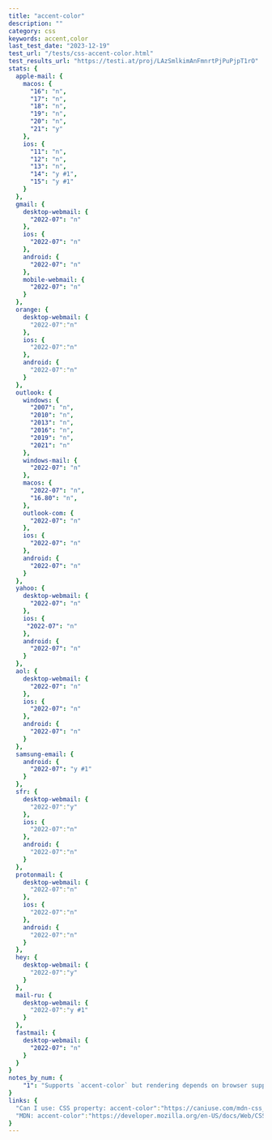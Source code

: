 ```yaml
---
title: "accent-color"
description: ""
category: css
keywords: accent,color
last_test_date: "2023-12-19"
test_url: "/tests/css-accent-color.html"
test_results_url: "https://testi.at/proj/LAzSmlkimAnFmnrtPjPuPjpT1rO"
stats: {
  apple-mail: {
    macos: {
      "16": "n",
      "17": "n",
      "18": "n",
      "19": "n",
      "20": "n",
      "21": "y"
    },
    ios: {
      "11": "n",
      "12": "n",
      "13": "n",
      "14": "y #1",
      "15": "y #1"
    }
  },
  gmail: {
    desktop-webmail: {
      "2022-07": "n"
    },
    ios: {
      "2022-07": "n"
    },
    android: {
      "2022-07": "n"
    },
    mobile-webmail: {
      "2022-07": "n"
    }
  },
  orange: {
    desktop-webmail: {
      "2022-07":"n"
    },
    ios: {
      "2022-07":"n"
    },
    android: {
      "2022-07":"n"
    }
  },
  outlook: {
    windows: {
      "2007": "n",
      "2010": "n",
      "2013": "n",
      "2016": "n",
      "2019": "n",
      "2021": "n"
    },
    windows-mail: {
      "2022-07": "n"
    },
    macos: {
      "2022-07": "n",
      "16.80": "n",
    },
    outlook-com: {
      "2022-07": "n"
    },
    ios: {
      "2022-07": "n"
    },
    android: {
      "2022-07": "n"
    }
  },
  yahoo: {
    desktop-webmail: {
      "2022-07": "n"
    },
    ios: {
     "2022-07": "n"
    },
    android: {
      "2022-07": "n"
    }
  },
  aol: {
    desktop-webmail: {
      "2022-07": "n"
    },
    ios: {
      "2022-07": "n"
    },
    android: {
      "2022-07": "n"
    }
  },
  samsung-email: {
    android: {
      "2022-07": "y #1"
    }
  },
  sfr: {
    desktop-webmail: {
      "2022-07":"y"
    },
    ios: {
      "2022-07":"n"
    },
    android: {
      "2022-07":"n"
    }
  }, 
  protonmail: {
    desktop-webmail: {
      "2022-07":"n"
    },
    ios: {
      "2022-07":"n"
    },
    android: {
      "2022-07":"n"
    }
  },
  hey: {
    desktop-webmail: {
      "2022-07":"y"
    }
  },
  mail-ru: {
    desktop-webmail: {
      "2022-07":"y #1"
    }
  },
  fastmail: {
    desktop-webmail: {
      "2022-07": "n"
    }
  }
}
notes_by_num: {
    "1": "Supports `accent-color` but rendering depends on browser support." 
}
links: {
  "Can I use: CSS property: accent-color":"https://caniuse.com/mdn-css_properties_accent-color",
  "MDN: accent-color":"https://developer.mozilla.org/en-US/docs/Web/CSS/accent-color"
}
---
```


